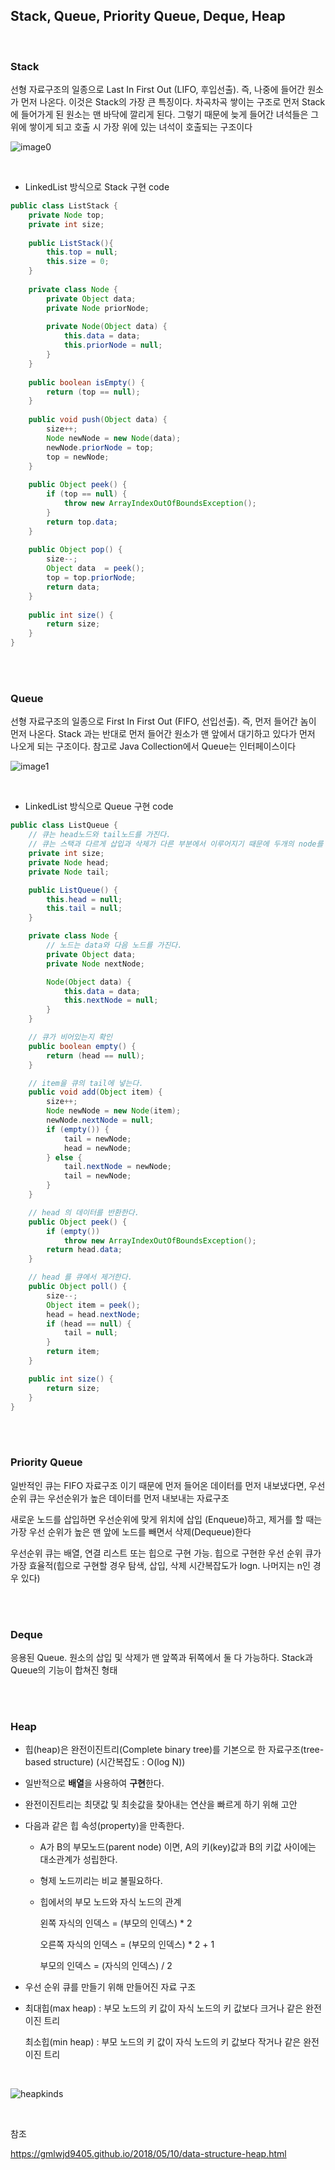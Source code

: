 ## Stack, Queue, Priority Queue, Deque, Heap

</br>

### Stack

선형 자료구조의 일종으로 Last In First Out (LIFO, 후입선출). 즉, 나중에 들어간 원소가 먼저 나온다. 이것은 Stack의 가장 큰 특징이다. 차곡차곡 쌓이는 구조로 먼저 Stack에 들어가게 된 원소는 맨 바닥에 깔리게 된다. 그렇기 때문에 늦게 들어간 녀석들은 그 위에 쌓이게 되고 호출 시 가장 위에 있는 녀석이 호출되는 구조이다

![image0](stack.png)

</br>

* LinkedList 방식으로 Stack 구현 code

```java
public class ListStack {
    private Node top;
    private int size;
    
    public ListStack(){
        this.top = null;
        this.size = 0;
    }
    
    private class Node {
    	private Object data;
    	private Node priorNode;
        
    	private Node(Object data) {
    		this.data = data;
    		this.priorNode = null;
    	}
    }
    
    public boolean isEmpty() {
        return (top == null);
    }
    
    public void push(Object data) {
    	size++;
    	Node newNode = new Node(data);
    	newNode.priorNode = top;
    	top = newNode;
    }
    
    public Object peek() {
    	if (top == null) {
    		throw new ArrayIndexOutOfBoundsException();
    	}
    	return top.data;
    }
    
    public Object pop() {
    	size--;
    	Object data  = peek();
    	top = top.priorNode;
    	return data;
    }
    
    public int size() {
    	return size;
    }
}
```



</br>

</br>

### Queue

선형 자료구조의 일종으로 First In First Out (FIFO, 선입선출). 즉, 먼저 들어간 놈이 먼저 나온다. Stack 과는 반대로 먼저 들어간 원소가 맨 앞에서 대기하고 있다가 먼저 나오게 되는 구조이다. 참고로 Java Collection에서 Queue는 인터페이스이다

![image1](queue.png)

</br>

* LinkedList 방식으로 Queue 구현 code

```java
public class ListQueue {
	// 큐는 head노드와 tail노드를 가진다.
	// 큐는 스택과 다르게 삽입과 삭제가 다른 부분에서 이루어지기 때문에 두개의 node를 갖는다
	private int size;
	private Node head;
	private Node tail;

	public ListQueue() {
		this.head = null;
		this.tail = null;
	}

	private class Node {
		// 노드는 data와 다음 노드를 가진다.
		private Object data;
		private Node nextNode;

		Node(Object data) {
			this.data = data;
			this.nextNode = null;
		}
	}

	// 큐가 비어있는지 확인
	public boolean empty() {
		return (head == null);
	}

	// item을 큐의 tail에 넣는다.
	public void add(Object item) {
		size++;
		Node newNode = new Node(item);
		newNode.nextNode = null;
		if (empty()) {
			tail = newNode;
			head = newNode;
		} else {
			tail.nextNode = newNode;
			tail = newNode;
		}
	}

	// head 의 데이터를 반환한다.
	public Object peek() {
		if (empty())
			throw new ArrayIndexOutOfBoundsException();
		return head.data;
	}

	// head 를 큐에서 제거한다.
	public Object poll() {
		size--;
		Object item = peek();
		head = head.nextNode;
		if (head == null) {
			tail = null;
		}
		return item;
	}

	public int size() {
		return size;
	}
}
```



</br>

</br>

### Priority Queue

일반적인 큐는 FIFO 자료구조 이기 때문에 먼저 들어온 데이터를 먼저 내보냈다면, 우선순위 큐는 우선순위가 높은 데이터를 먼저 내보내는 자료구조

새로운 노드를 삽입하면 우선순위에 맞게 위치에 삽입 (Enqueue)하고, 제거를 할 때는 가장 우선 순위가 높은 맨 앞에 노드를 빼면서 삭제(Dequeue)한다

우선순위 큐는 배열, 연결 리스트 또는 힙으로 구현 가능. 힙으로 구현한 우선 순위 큐가 가장 효율적(힙으로 구현할 경우 탐색, 삽입, 삭제 시간복잡도가 logn. 나머지는 n인 경우 있다)

</br>

</br>

### Deque

응용된 Queue. 원소의 삽입 및 삭제가 맨 앞쪽과 뒤쪽에서 둘 다 가능하다. Stack과 Queue의 기능이 합쳐진 형태

</br>

</br>

### Heap

- 힙(heap)은 완전이진트리(Complete binary tree)를 기본으로 한 자료구조(tree-based structure) (시간복잡도 : O(log N))

- 일반적으로 **배열**을 사용하여 **구현**한다.

- 완전이진트리는 최댓값 및 최솟값을 찾아내는 연산을 빠르게 하기 위해 고안

- 다음과 같은 힙 속성(property)을 만족한다.

  - A가 B의 부모노드(parent node) 이면, A의 키(key)값과 B의 키값 사이에는 대소관계가 성립한다.

  - 형제 노드끼리는 비교 불필요하다.

  - 힙에서의 부모 노드와 자식 노드의 관계

    왼쪽 자식의 인덱스 = (부모의 인덱스) * 2

    오른쪽 자식의 인덱스 = (부모의 인덱스) * 2 + 1

    부모의 인덱스 = (자식의 인덱스) / 2



* 우선 순위 큐를 만들기 위해 만들어진 자료 구조

* 최대힙(max heap) : 부모 노드의 키 값이 자식 노드의 키 값보다 크거나 같은 완전 이진 트리

  최소힙(min heap) : 부모 노드의 키 값이 자식 노드의 키 값보다 작거나 같은 완전 이진 트리

</br>



![heapkinds](./heapkinds.jpg)

</br>

참조

https://gmlwjd9405.github.io/2018/05/10/data-structure-heap.html


